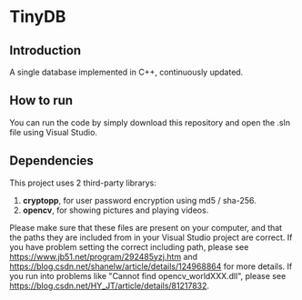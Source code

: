 # TinyDB

## Introduction
A single database implemented in C++, continuously updated.

## How to run
You can run the code by simply download this repository and open the .sln file using Visual Studio.

## Dependencies
This project uses 2 third-party librarys: 
1. **cryptopp**, for user password encryption using md5 / sha-256.
2. **opencv**, for showing pictures and playing videos.

Please make sure that these files are present on your computer, and that the paths they are included from in your Visual Studio project are correct.
If you have problem setting the correct including path, please see https://www.jb51.net/program/292485yzj.htm and https://blog.csdn.net/shanelw/article/details/124968864 for more details.
If you run into problems like "Cannot find opencv_worldXXX.dll", please see https://blog.csdn.net/HY_JT/article/details/81217832.
